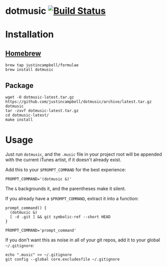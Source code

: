 # dotmusic [![Build Status](https://travis-ci.org/justincampbell/dotmusic.svg?branch=master)](https://travis-ci.org/justincampbell/dotmusic)

# Installation

## [Homebrew](http://brew.sh)

    brew tap justincampbell/formulae
    brew install dotmusic

## Package

    wget -O dotmusic-latest.tar.gz https://github.com/justincampbell/dotmusic/archive/latest.tar.gz dotmusic
    tar -zxvf dotmusic-latest.tar.gz
    cd dotmusic-latest/
    make install

# Usage

Just run `dotmusic`, and the `.music` file in your project root will be appended with the current iTunes artist, if it doesn't already exist.

Add this to your `$PROMPT_COMMAND` for the best experience:

    PROMPT_COMMAND='(dotmusic &)'

The `&` backgrounds it, and the parentheses make it silent.

If you already have a `$PROMPT_COMMAND`, extract it into a function:

    prompt_command() {
      (dotmusic &)
      [ -d .git ] && git symbolic-ref --short HEAD
    }

    PROMPT_COMMAND='prompt_command'

If you don't want this as noise in all of your git repos, add it to your global `~/.gitignore`:

    echo ".music" >> ~/.gitignore
    git config --global core.excludesfile ~/.gitignore
